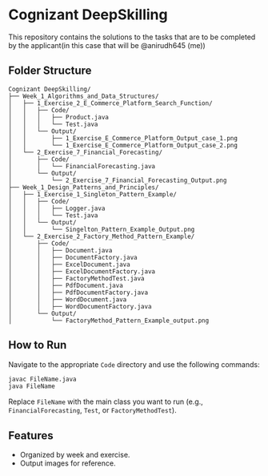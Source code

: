 # Cognizant DeepSkilling

This repository contains the solutions to the tasks that are to be completed by the applicant(in this case that will be @anirudh645 (me))

## Folder Structure

```
Cognizant DeepSkilling/
├── Week_1_Algorithms_and_Data_Structures/
│   ├── 1_Exercise_2_E_Commerce_Platform_Search_Function/
│   │   ├── Code/
│   │   │   ├── Product.java
│   │   │   └── Test.java
│   │   └── Output/
│   │       ├── 1_Exercise_E_Commerce_Platform_Output_case_1.png
│   │       └── 1_Exercise_E_Commerce_Platform_Output_case_2.png
│   └── 2_Exercise_7_Financial_Forecasting/
│       ├── Code/
│       │   └── FinancialForecasting.java
│       └── Output/
│           └── 2_Exercise_7_Financial_Forecasting_Output.png
├── Week_1_Design_Patterns_and_Principles/
│   ├── 1_Exercise_1_Singleton_Pattern_Example/
│   │   ├── Code/
│   │   │   ├── Logger.java
│   │   │   └── Test.java
│   │   └── Output/
│   │       └── Singelton_Pattern_Example_Output.png
│   └── 2_Exercise_2_Factory_Method_Pattern_Example/
│       ├── Code/
│       │   ├── Document.java
│       │   ├── DocumentFactory.java
│       │   ├── ExcelDocument.java
│       │   ├── ExcelDocumentFactory.java
│       │   ├── FactoryMethodTest.java
│       │   ├── PdfDocument.java
│       │   ├── PdfDocumentFactory.java
│       │   ├── WordDocument.java
│       │   ├── WordDocumentFactory.java
│       └── Output/
│           └── FactoryMethod_Pattern_Example_output.png
```

## How to Run

Navigate to the appropriate `Code` directory and use the following commands:

```sh
javac FileName.java
java FileName
```

Replace `FileName` with the main class you want to run (e.g., `FinancialForecasting`, `Test`, or `FactoryMethodTest`).

## Features

- Organized by week and exercise.
- Output images for reference.
